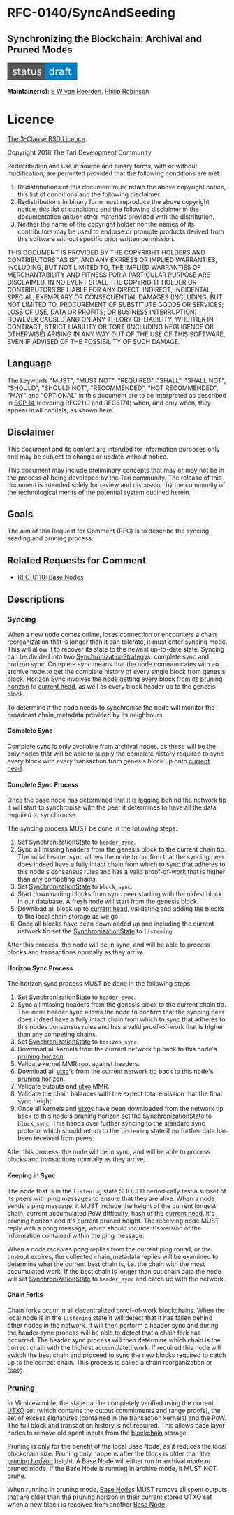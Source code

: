 # RFC-0140/SyncAndSeeding

## Synchronizing the Blockchain: Archival and Pruned Modes

![status: draft](theme/images/status-draft.svg)

**Maintainer(s)**: [S W van Heerden](https://github.com/SWvheerden), [Philip Robinson](https://github.com/philipr-za)

# Licence

[ The 3-Clause BSD Licence](https://opensource.org/licenses/BSD-3-Clause).

Copyright 2018 The Tari Development Community

Redistribution and use in source and binary forms, with or without modification, are permitted provided that the
following conditions are met:

1. Redistributions of this document must retain the above copyright notice, this list of conditions and the following
   disclaimer.
2. Redistributions in binary form must reproduce the above copyright notice, this list of conditions and the following
   disclaimer in the documentation and/or other materials provided with the distribution.
3. Neither the name of the copyright holder nor the names of its contributors may be used to endorse or promote products
   derived from this software without specific prior written permission.

THIS DOCUMENT IS PROVIDED BY THE COPYRIGHT HOLDERS AND CONTRIBUTORS "AS IS", AND ANY EXPRESS OR IMPLIED WARRANTIES,
INCLUDING, BUT NOT LIMITED TO, THE IMPLIED WARRANTIES OF MERCHANTABILITY AND FITNESS FOR A PARTICULAR PURPOSE ARE
DISCLAIMED. IN NO EVENT SHALL THE COPYRIGHT HOLDER OR CONTRIBUTORS BE LIABLE FOR ANY DIRECT, INDIRECT, INCIDENTAL,
SPECIAL, EXEMPLARY OR CONSEQUENTIAL DAMAGES (INCLUDING, BUT NOT LIMITED TO, PROCUREMENT OF SUBSTITUTE GOODS OR
SERVICES; LOSS OF USE, DATA OR PROFITS; OR BUSINESS INTERRUPTION) HOWEVER CAUSED AND ON ANY THEORY OF LIABILITY,
WHETHER IN CONTRACT, STRICT LIABILITY OR TORT (INCLUDING NEGLIGENCE OR OTHERWISE) ARISING IN ANY WAY OUT OF THE USE OF
THIS SOFTWARE, EVEN IF ADVISED OF THE POSSIBILITY OF SUCH DAMAGE.

## Language

The keywords "MUST", "MUST NOT", "REQUIRED", "SHALL", "SHALL NOT", "SHOULD", "SHOULD NOT", "RECOMMENDED", 
"NOT RECOMMENDED", "MAY" and "OPTIONAL" in this document are to be interpreted as described in 
[BCP 14](https://tools.ietf.org/html/bcp14) (covering RFC2119 and RFC8174) when, and only when, they appear in all capitals, as 
shown here.

## Disclaimer

This document and its content are intended for information purposes only and may be subject to change or update
without notice.

This document may include preliminary concepts that may or may not be in the process of being developed by the Tari
community. The release of this document is intended solely for review and discussion by the community of the
technological merits of the potential system outlined herein.

## Goals

The aim of this Request for Comment (RFC) is to describe the syncing, seeding and pruning process.

## Related Requests for Comment

* [RFC-0110: Base Nodes](RFC-0110_BaseNodes.md)

## Descriptions

### Syncing

When a new node comes online, loses connection or encounters a chain reorganization that is longer than it can tolerate, 
it must enter syncing mode. This will allow it to recover its state to the newest up-to-date state. Syncing can be 
divided into two [SynchronizationStrategy]s: complete sync and horizon sync. Complete sync means that the node 
communicates with an archive node to get the complete history of every single block from genesis block. Horizon Sync 
involves the node getting every block from its [pruning horizon] to [current head], as well as every block header 
up to the genesis block. 

To determine if the node needs to synchronise the node will monitor the broadcast chain_metadata provided by its neighbours.

#### Complete Sync

Complete sync is only available from archival nodes, as these will be the only nodes that will be able to supply the 
complete history required to sync every block with every transaction from genesis block up onto [current head]. 

#### Complete Sync Process

Once the base node has determined that it is lagging behind the network tip it will start to synchronise with the peer
it determines to have all the data required to synchronise.

The syncing process MUST be done in the following steps:

1. Set [SynchronizationState] to `header_sync`.
2. Sync all missing headers from the genesis block to the current chain tip. The initial header sync allows the node to
   confirm that the syncing peer does indeed have a fully intact chain from which to sync that adheres to this node's
   consensus rules and has a valid proof-of-work that is higher than any competing chains.
3. Set [SynchronizationState] to `block_sync`.
4. Start downloading blocks from sync peer starting with the oldest block in our database. A fresh node will start from 
   the genesis block.
5. Download all block up to [current head], validating and adding the blocks to the local chain storage as we go.
6. Once all blocks have been downloaded up and including the current network tip set the [SynchronizationState] to 
   `listening`.

After this process, the node will be in sync, and will be able to process blocks and transactions normally as they 
arrive.  

#### Horizon Sync Process

The horizon sync process MUST be done in the following steps:

1. Set [SynchronizationState] to `header_sync`.
2. Sync all missing headers from the genesis block to the current chain tip. The initial header sync allows the node to
   confirm that the syncing peer does indeed have a fully intact chain from which to sync that adheres to this nodes
   consensus rules and has a valid proof-of-work that is higher than any competing chains.
3. Set [SynchronizationState] to `horizon_sync`.
4. Download all kernels from the current network tip back to this node's [pruning horizon].
5. Validate kernel MMR root against headers.
6. Download all [utxo]'s from the current network tip back to this node's [pruning horizon].
7. Validate outputs and [utxo] MMR.
8. Validate the chain balances with the expect total emission that the final sync height.  
9. Once all kernels and [utxo]s have been downloaded from the network tip back to this node's [pruning horizon] set 
   the [SynchronizationState] to `block_sync`. This hands over further syncing to the standard sync protocol which 
   should return to the `listening` state if no further data has been received from peers.

After this process, the node will be in sync, and will be able to process blocks and transactions normally as they
arrive.

#### Keeping in Sync

The node that is in the `listening` state SHOULD periodically test a subset of its peers with ping messages to ensure 
that they are alive. When a node sends a ping message, it MUST include the height of the current longest chain, current 
accumulated PoW difficulty, hash of the [current head], it's pruning horizon and it's current pruned height. The 
receiving node MUST reply with a pong message, which should include it's version of the information contained within the
ping message.

When a node receives pong replies from the current ping round, or the timeout expires, the collected chain_metadata
replies will be examined to determine what the current best chain is, i.e. the chain with the most accumulated work.
If the best chain is longer than out chain data the node will set [SynchronizationState] to `header_sync` and catch up
with the network.

#### Chain Forks

Chain forks occur in all decentralized proof-of-work blockchains. When the local node is in the `listening` state it 
will detect that it has fallen behind other nodes in the network. It will then perform a header sync and during the 
header sync process will be able to detect that a chain fork has occurred. The header sync process will then determine
which chain is the correct chain with the highest accumulated work. If required this node will switch the best chain
and proceed to sync the new blocks required to catch up to the correct chain. This process is called a chain 
reorganization or [reorg]. 

### Pruning 

In Mimblewimble, the state can be completely verified using the current [UTXO] set (which contains the output 
commitments and range proofs), the set of excess signatures (contained in the transaction kernels) and the PoW. The full
block and transaction history is not required. This allows base layer nodes to remove old spent inputs from the 
[blockchain] storage. 

Pruning is only for the benefit of the local Base Node, as it reduces the local blockchain size. Pruning only happens 
after the block is older than the [pruning horizon] height. A Base Node will either run in archival mode or pruned mode.
If the Base Node is running in archive mode, it MUST NOT prune. 

When running in pruning mode, [Base Node]s MUST remove all spent outputs that are older than the 
[pruning horizon] in their current stored [UTXO] set when a new block is received from another [Base Node].


[archivenode]: Glossary.md#archive-node
[blockchainstate]: Glossary.md#blockchain-state
[pruning horizon]: Glossary.md#pruning-horizon
[tari coin]: Glossary.md#tari-coin
[blockchain]: Glossary.md#blockchain
[current head]: Glossary.md#current-head
[block]: Glossary.md#block
[transaction]: Glossary.md#transaction
[base node]: Glossary.md#base-node
[utxo]: Glossary.md#unspent-transaction-outputs
[mimblewimble]: Glossary.md#mimblewimble
[mempool]: Glossary.md#mempool
[BroadcastStrategy]: Glossary.md#broadcaststrategy
[range proof]: Glossary.md#range-proof
[reorg]: Glossary.md#chain-reorg
[SynchronizationStrategy]: Glossary.md#synchronisationstrategy
[SynchronizationState]: Glossary.md#synchronisationstate
[mining server]: Glossary.md#mining-server
